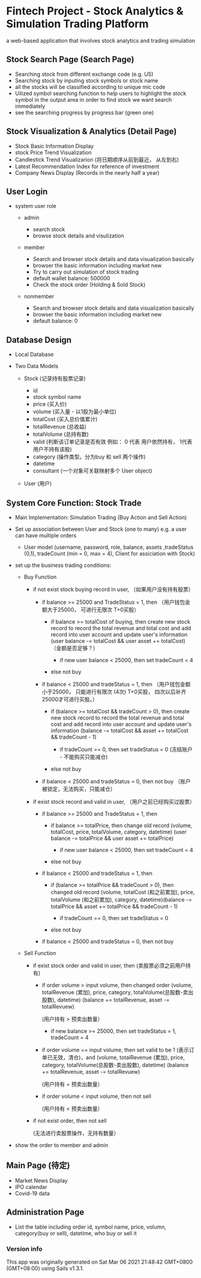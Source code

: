 # Fintech Project - Stock Analytics & Simulation Trading Platform

a web-based application that involves stock analytics and trading simulation


## Stock Search Page (Search Page)

+ Searching stock from different exchange code (e.g. US)
+ Searching stock by inputing stock symbols or stock name
+ all the stocks will be classified according to unique mic code
+ Uilized symbol searching function to help users to highlight the stock symbol in the output area in order to find stock we want search immediately
+ see the searching progress by progress bar (green one)

## Stock Visualization & Analytics (Detail Page)

+ Stock Basic Information Display
+ stock Price Trend Visualization
+ Candlestick Trend Visualizarion (将日期顺序从前到最近， 从左到右)
+ Latest Recommendation Index for reference of investment 
+ Company News Display (Records in the nearly half a year) 

## User Login 

+ system user role
    - admin

        - search stock
        - browse stock details and visulization

    - member 
    
        -  Search and browser stock details and data visualization basically
        - browser the basic information including market new
        - Try to carry out simulation of stock trading 
        - default wallet balance: 500000
        - Check the stock order (Holding & Sold Stock)

    - nonmember

        - Search and browser stock details and data visualization basically
        - browser the basic information including market new
        - default balance: 0

## Database Design

- Local Database
- Two Data Models

    - Stock (记录持有股票记录)

        - id
        - stock symbol name
        - price (买入价)
        - volume (买入量 - 以1股为最小单位)
        - totalCost (买入总价值累计)
        - totalRevenue (总收益)
        - totalVolume (总持有数)
        - valid (判断该订单记录是否有效 例如： 0 代表 用户依然持有， 1代表用户不持有该股)
        - category (操作类型。分为buy 和 sell 两个操作)
        - datetime 
        - consultant (一个对象可关联映射多个 User object)

    - User (用户)

## System Core Function: Stock Trade

- Main Implementation: Simulation Trading (Buy Action and Sell Action)



- Set up association between User and Stock (one to many) e.g. a user can have multiple orders

    - User model (username, password, role, balance, assets ,tradeStatus (0,1), tradeCount (min = 0, max = 4), Client for assiciation with Stock)

- set up the business trading conditions: 

    - Buy Function

        + if not exist stock buying record in user, （如果用户没有持有股票） 
    
            + if balance >= 25000 and TradeStatus = 1, then  （用户钱包金额大于25000， 可进行无限次 T+0买股）

                - if balance >= totalCost of buying, then create new stock record to record the total revenue and total cost and add record into user account and update user's information (user balance -= totalCost && user asset += totalCost)   （金额是否足够？）
            
                    - if new user balance < 25000, then set tradeCount = 4

                - else not buy 

            + if balance < 25000 and tradeStatus = 1, then  （用户钱包金额小于25000， 只能进行有限次 (4次) T+0买股， 四次以后补齐25000才可进行买股。）

                - if (balance >= totalCost && tradeCount > 0), then create new stock record to record the total revenue and total cost and add record into user account and update user's information (balance -= totalCost && asset += totalCost && tradeCount - 1)
        
                    - if tradeCount == 0, then set tradeStatus = 0  (冻结账户 - 不能购买只能减仓)
                    
                - else not buy
        
            + if balance < 25000  and tradeStatus = 0, then not buy   （账户被锁定，无法购买，只能减仓）
        
        + if exist stock record and valid in user, （用户之前已经购买过股票）

            + if balance >= 25000 and TradeStatus = 1, then 

                - if balance >= totalPrice, then change old record (volume, totalCost, price, totalVolume, category, datetime) (user balance -= totalPrice && user asset += totalPrice)   

                    - if new user balance < 25000, then set tradeCount = 4
                
                - else not buy 

            + if balance < 25000 and tradeStatus = 1, then 

                - if (balance >= totalPrice && tradeCount > 0), then changed old record (volume, totalCost (和之前累加), price, totalVolume (和之前累加), category, datetime)(balance -= totalPrice && asset += totalPrice && tradeCount - 1)

                    - if tradeCount == 0, then set tradeStatus = 0
                
                - else not buy

            + if balance < 25000  and tradeStatus = 0, then not buy


    - Sell Function

        + if exist stock order and valid in user, then  (卖股票必须之前用户持有)

            - if order volume > input volume, then changed order (volume, totalRevenue (累加), price, category, totalVolume(总股数-卖出股数), datetime) (balance += totalRevenue, asset -= totalRevuew) 
            
                (用户持有 > 预卖出数量）

                - if new balance >= 25000, then set tradeStatus = 1, tradeCount = 4

            - if order volume == input volume, then set valid to be 1 (表示订单已无效，清仓)，and (volume, totalRevenue (累加), price, category, totalVolume(总股数-卖出股数), datetime)  (balance += totalRevenue, asset -= totalRevuew) 
            
                (用户持有 = 预卖出数量）

            - if order volume < input volume, then not sell 
            
                (用户持有 < 预卖出数量）

        + if not exist order, then not sell

            (无法进行卖股票操作，无持有数量）

- show the order to member and admin


## Main Page (待定)

+ Market News Display
+ IPO calendar
+ Covid-19 data


## Administration Page

- List the table including order id, symbol name, price, volumn, category(buy or sell), datetime, who buy or sell it


### Version info

This app was originally generated on Sat Mar 06 2021 21:48:42 GMT+0800 (GMT+08:00) using Sails v1.3.1.

<!-- Internally, Sails used [`sails-generate@2.0.0`](https://github.com/balderdashy/sails-generate/tree/v2.0.0/lib/core-generators/new). -->



<!--
Note:  Generators are usually run using the globally-installed `sails` CLI (command-line interface).  This CLI version is _environment-specific_ rather than app-specific, thus over time, as a project's dependencies are upgraded or the project is worked on by different developers on different computers using different versions of Node.js, the Sails dependency in its package.json file may differ from the globally-installed Sails CLI release it was originally generated with.  (Be sure to always check out the relevant [upgrading guides](https://sailsjs.com/upgrading) before upgrading the version of Sails used by your app.  If you're stuck, [get help here](https://sailsjs.com/support).)
-->

